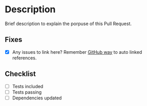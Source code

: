 # Description

Brief description to explain the porpuse of this Pull Request.

## Fixes

- [x] Any issues to link here? Remember [GitHub way](https://docs.github.com/en/get-started/writing-on-github/working-with-advanced-formatting/autolinked-references-and-urls) to auto linked references.

## Checklist

- [ ] Tests included
- [ ] Tests passing
- [ ] Dependencies updated
